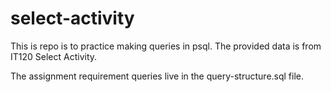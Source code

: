 ﻿# select-activity
This is repo is to practice making queries in psql. The provided data is from IT120 Select Activity.

The assignment requirement queries live in the query-structure.sql file.
